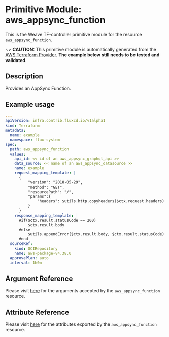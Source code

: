 
# Primitive Module: aws_appsync_function

This is the Weave TF-controller primitive module for the resource `aws_appsync_function`.

~> **CAUTION:** This primitive module is automatically generated from the [AWS Terraform Provider](https://registry.terraform.io/providers/hashicorp/aws/latest/docs/resources/appsync_function). **The example below still needs to be tested and validated**.

## Description

Provides an AppSync Function.

## Example usage

```yaml
---
apiVersion: infra.contrib.fluxcd.io/v1alpha1
kind: Terraform
metadata:
  name: example
  namespace: flux-system
spec:
  path: aws_appsync_function
  values:
    api_id: << id of an aws_appsync_graphql_api >>
    data_source: << name of an aws_appsync_datasource >>
    name: example
    request_mapping_template: |
      {
          "version": "2018-05-29",
          "method": "GET",
          "resourcePath": "/",
          "params":{
              "headers": $utils.http.copyheaders($ctx.request.headers)
          }
      }
    response_mapping_template: |
      #if($ctx.result.statusCode == 200)
          $ctx.result.body
      #else
          $utils.appendError($ctx.result.body, $ctx.result.statusCode)
      #end
  sourceRef:
    kind: OCIRepository
    name: aws-package-v4.38.0
  approvePlan: auto
  interval: 1h0m
```

## Argument Reference

Please visit [here](https://registry.terraform.io/providers/hashicorp/aws/latest/docs/resources/appsync_function#argument-reference) for the arguments accepted by the `aws_appsync_function` resource.

## Attribute Reference

Please visit [here](https://registry.terraform.io/providers/hashicorp/aws/latest/docs/resources/appsync_function#attributes-reference) for the attributes exported by the `aws_appsync_function` resource.
